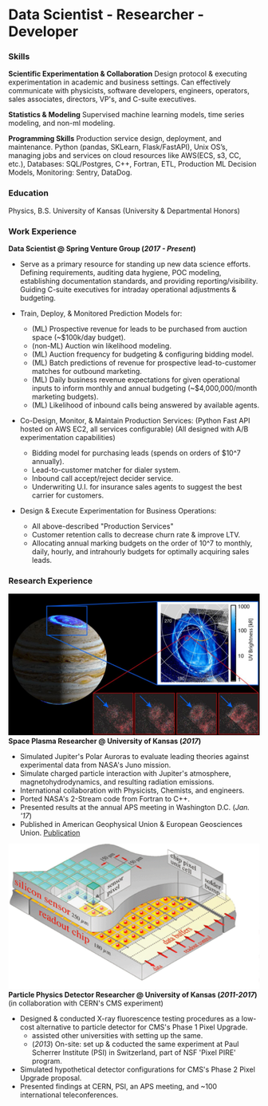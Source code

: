 # Data Scientist - Researcher - Developer

### Skills

**Scientific Experimentation & Collaboration**
Design protocol & executing experimentation in academic and business settings. Can effectively communicate with physicists, software developers, engineers, operators, sales associates, directors, VP's, and C-suite executives.

**Statistics & Modeling**
Supervised machine learning models, time series modeling, and non-ml modeling.

**Programming Skills** 
Production service design, deployment, and maintenance. Python (pandas, SKLearn, Flask/FastAPI), Unix OS’s, managing jobs and services on cloud resources like AWS(ECS, s3, CC, etc.), Databases: SQL/Postgres, C++, Fortran, ETL, Production ML Decision Models, Monitoring: Sentry, DataDog.


### Education
Physics, B.S. University of Kansas (University & Departmental Honors)



### Work Experience
**Data Scientist @ Spring Venture Group (_2017 - Present_)**

- Serve as a primary resource for standing up new data science efforts. Defining
requirements, auditing data hygiene, POC modeling, establishing documentation standards, and providing reporting/visibility. Guiding C-suite executives for intraday operational adjustments & budgeting. 

- Train, Deploy, & Monitored Prediction Models for:
  - (ML) Prospective revenue for leads to be purchased from auction space (~$100k/day budget).
  - (non-ML) Auction win likelihood modeling.
  - (ML) Auction frequency for budgeting & configuring bidding model.
  - (ML) Batch predictions of revenue for prospective lead-to-customer matches for outbound marketing.
  - (ML) Daily business revenue expectations for given operational inputs to inform monthly and annual budgeting (~$4,000,000/month marketing budgets).
  - (ML) Likelihood of inbound calls being answered by available agents.

- Co-Design, Monitor, & Maintain Production Services:
  (Python Fast API hosted on AWS EC2, all services configurable)
  (All designed with A/B experimentation capabilities)
  - Bidding model for purchasing leads (spends on orders of $10^7 annually).
  - Lead-to-customer matcher for dialer system.
  - Inbound call accept/reject decider service.
  - Underwriting U.I. for insurance sales agents to suggest the best carrier for customers.

- Design & Execute Experimentation for Business Operations:
  - All above-described "Production Services"
  - Customer retention calls to decrease churn rate & improve LTV.
  - Allocating annual marking budgets on the order of 10^7 to monthly, daily, hourly, and intrahourly budgets for optimally acquiring sales leads. 



### Research Experience

![Jovian Aurora](/assets/img/aurora.jpg)
**Space Plasma Researcher @ University of Kansas (_2017_)**
- Simulated Jupiter's Polar Auroras to evaluate leading theories against experimental data from NASA's Juno mission.
- Simulate charged particle interaction with Jupiter's atmosphere, magnetohydrodynamics, and resulting radiation emissions.
- International collaboration with Physicists, Chemists, and engineers. 
- Ported NASA's 2-Stream code from Fortran to C++.
- Presented results at the annual APS meeting in Washington D.C. (_Jan. '17_)
- Published in American Geophysical Union & European Geosciences Union. [Publication](https://agupubs.onlinelibrary.wiley.com/doi/full/10.1002/2017JA024872)


![CMS Pixel Detecor](/assets/img/pixel_detector.png)
**Particle Physics Detector Researcher @ University of Kansas (_2011-2017_)**
(in collaboration with CERN's CMS experiment)
- Designed & conducted X-ray fluorescence testing procedures as a low-cost alternative to particle detector for CMS's Phase 1 Pixel Upgrade.
  - assisted other universities with setting up the same.
  - (_2013_) On-site: set up & coducted the same experiment at Paul Scherrer Institute (PSI) in Switzerland, part of NSF 'Pixel PIRE' program.
- Simulated hypothetical detector configurations for CMS's Phase 2 Pixel Upgrade proposal.
- Presented findings at CERN, PSI, an APS meeting, and ~100 international teleconferences.
